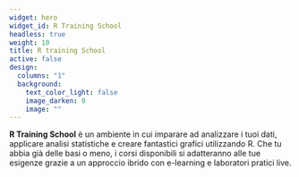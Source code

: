 ```yaml
---
widget: hero
widget_id: R Training School
headless: true
weight: 10
title: R training School
active: false
design:
  columns: "1"
  background:
    text_color_light: false
    image_darken: 0
    image: ""
---
```

**R Training School** è un ambiente in cui imparare ad analizzare i tuoi dati, applicare analisi statistiche e creare fantastici grafici utilizzando R. Che tu abbia già delle basi o meno, i corsi disponibili si adatteranno alle tue esigenze grazie a un approccio ibrido con e-learning e laboratori pratici live.

